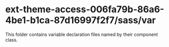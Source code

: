 # ext-theme-access-006fa79b-86a6-4be1-b1ca-87d16997f2f7/sass/var

This folder contains variable declaration files named by their component class.

